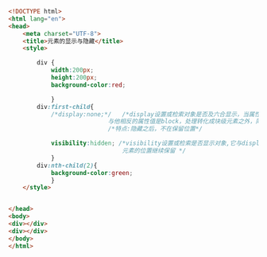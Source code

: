 
<BlogInfo id="93" title="66.元素的显示与隐藏" author="白日梦想猿" pv=0 read_times=0 pre_cost_time="0分36秒" category="css学习" tag_list="['css学习']" create_time="2020.07.26 14:53:17" update_time="2020.07.26 15:01:52" />

```html
<!DOCTYPE html>
<html lang="en">
<head>
    <meta charset="UTF-8">
    <title>元素的显示与隐藏</title>
    <style>

        div {
            width:200px;
            height:200px;
            background-color:red;

            }
        div:first-child{
            /*display:none;*/   /*display设置或检索对象是否及六合显示，当属性值设为none时，隐藏对象(而非删除对象)，
                            与他相反的属性值是block，处理转化成块级元素之外，同时还有显示元素的意思*/
                            /*特点:隐藏之后，不在保留位置*/

            visibility:hidden; /*visibility设置或检索是否显示对象,它与display最大的区别就是，如果隐藏元素，被隐藏的
                                元素的位置继续保留 */
            }
        div:nth-child(2){
            background-color:green;
            }
    </style>


</head>
<body>
<div></div>
<div></div>
</body>
</html>
```
